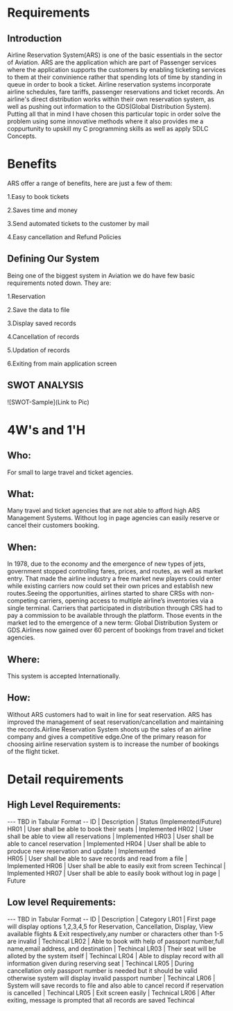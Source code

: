 # Requirements
## Introduction
Airline Reservation System(ARS) is one of the basic essentials in the sector of Aviation. ARS are the application which are part of Passenger services where the application supports the customers by enabling ticketing services to them at their convinience rather that spending lots of time by standing in queue in order to book a ticket.
Airline reservation systems incorporate airline schedules, fare tariffs, passenger reservations and ticket records. An airline's direct distribution works within their own reservation system, as well as pushing out information to the GDS(Global Distribution System).
Putting all that in mind I have chosen this particular topic in order solve the problem using some innovative methods where it also provides me a coppurtunity to upskill my C programming skills as well as apply SDLC Concepts.

# Benefits

ARS offer a range of benefits, here are just a few of them:

1.Easy to book tickets

2.Saves time and money

3.Send automated tickets to the customer by mail

4.Easy cancellation and Refund Policies

## Defining Our System
Being one of the biggest system in Aviation we do have few basic requirements noted down. They are:

1.Reservation

2.Save the data to file

3.Display saved records

4.Cancellation of records

5.Updation of records

6.Exiting from main application screen

## SWOT ANALYSIS
![SWOT-Sample](Link to Pic)

# 4W&#39;s and 1&#39;H

## Who:

For small to large travel and ticket agencies.

## What:

Many travel and ticket agencies that are not able to afford high ARS Management Systems. Without log in page agencies can easily reserve or cancel their customers booking.

## When:

In 1978, due to the economy and the emergence of new types of jets, government stopped controlling fares, prices, and routes, as well as market entry. That made the airline industry a free market new players could enter while existing carriers now could set their own prices and establish new routes.Seeing the opportunities, airlines started to share CRSs with non-competing carriers, opening access to multiple airline’s inventories via a single terminal. Carriers that participated in distribution through CRS had to pay a commission to be available through the platform. Those events in the market led to the emergence of a new term: Global Distribution System or GDS.Airlines now gained over 60 percent of bookings from travel and ticket agencies.

## Where:

This system is accepted Internationally.

## How:

Without ARS customers had to wait in line for seat reservation. ARS has improved the management of seat reservation/cancellation and maintaining the records.Airline Reservation System shoots up the sales of an airline company and gives a competitive edge.One of the primary reason for choosing airline reservation system is to increase the number of bookings of the flight ticket.

# Detail requirements
## High Level Requirements:
--- TBD in Tabular Format 
-- ID | Description | Status (Implemented/Future)
HR01 | User shall be able to book their seats | Implemented
HR02 |	User shall be able to view all reservations | Implemented 
HR03 |	User shall be able to cancel reservation | Implemented 
HR04 |	User shall be able to produce new reservation and update | Implemented 	
HR05 |	User shall be able to save records and read from a file | Implemented
HR06 |	User shall be able to easily exit from screen	Techincal | Implemented
HR07 |	User shall be able to easily book without log in page | Future 

##  Low level Requirements:
--- TBD in Tabular Format 
-- ID | Description | Category 
LR01 |	First page will display options 1,2,3,4,5 for Reservation, Cancellation, Display, View available flights & Exit respectively,any number or characters other than 1-5 are invalid | Techincal
LR02 |	Able to book with help of passport number,full name,email address, and destination |	Techincal
LR03 |	Their seat will be alloted by the system itself |	Techincal
LR04 |	Able to display record with all information given during reserving seat |	Techincal
LR05 |	During cancellation only passport number is needed but it should be valid otherwise system will display invalid passport number |	Techincal
LR06 |	System will save records to file and also able to cancel record if reservation is cancelled |	Techincal
LR05 |	Exit screen easily |	Technical
LR06 |	After exiting, message is prompted that all records are saved	Techincal
